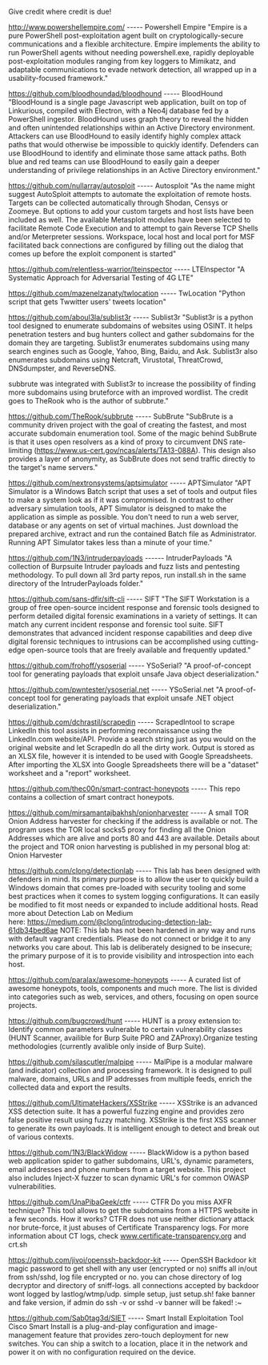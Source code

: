 Give credit where credit is due! 

http://www.powershellempire.com/ ----- Powershell Empire "Empire is a pure PowerShell post-exploitation agent built on cryptologically-secure communications and a flexible architecture. Empire implements the ability to run PowerShell agents without needing powershell.exe, rapidly deployable post-exploitation modules ranging from key loggers to Mimikatz, and adaptable communications to evade network detection, all wrapped up in a usability-focused framework."

https://github.com/bloodhoundad/bloodhound ----- BloodHound "BloodHound is a single page Javascript web application, built on top of Linkurious, compiled with Electron, with a Neo4j database fed by a PowerShell ingestor. BloodHound uses graph theory to reveal the hidden and often unintended relationships within an Active Directory environment. Attackers can use BloodHound to easily identify highly complex attack paths that would otherwise be impossible to quickly identify. Defenders can use BloodHound to identify and eliminate those same attack paths. Both blue and red teams can use BloodHound to easily gain a deeper understanding of privilege relationships in an Active Directory environment."

https://github.com/nullarray/autosploit ----- Autosploit "As the name might suggest AutoSploit attempts to automate the exploitation of remote hosts. Targets can be collected automatically through Shodan, Censys or Zoomeye. But options to add your custom targets and host lists have been included as well. The available Metasploit modules have been selected to facilitate Remote Code Execution and to attempt to gain Reverse TCP Shells and/or Meterpreter sessions. Workspace, local host and local port for MSF facilitated back connections are configured by filling out the dialog that comes up before the exploit component is started"

https://github.com/relentless-warrior/lteinspector ----- LTEInspector "A Systematic Approach for Adversarial Testing of 4G LTE"

https://github.com/mazenelzanaty/twlocation ----- TwLocation "Python script that gets Twwitter users' tweets location"

https://github.com/aboul3la/sublist3r ----- Sublist3r "Sublist3r is a python tool designed to enumerate subdomains of websites using OSINT. It helps penetration testers and bug hunters collect and gather subdomains for the domain they are targeting. Sublist3r enumerates subdomains using many search engines such as Google, Yahoo, Bing, Baidu, and Ask. Sublist3r also enumerates subdomains using Netcraft, Virustotal, ThreatCrowd, DNSdumpster, and ReverseDNS.

subbrute was integrated with Sublist3r to increase the possibility of finding more subdomains using bruteforce with an improved wordlist. The credit goes to TheRook who is the author of subbrute."

https://github.com/TheRook/subbrute ----- SubBrute "SubBrute is a community driven project with the goal of creating the fastest, and most accurate subdomain enumeration tool. Some of the magic behind SubBrute is that it uses open resolvers as a kind of proxy to circumvent DNS rate-limiting (https://www.us-cert.gov/ncas/alerts/TA13-088A). This design also provides a layer of anonymity, as SubBrute does not send traffic directly to the target's name servers."

https://github.com/nextronsystems/aptsimulator ----- APTSimulator "APT Simulator is a Windows Batch script that uses a set of tools and output files to make a system look as if it was compromised. In contrast to other adversary simulation tools, APT Simulator is deisgned to make the application as simple as possible. You don't need to run a web server, database or any agents on set of virtual machines. Just download the prepared archive, extract and run the contained Batch file as Administrator. Running APT Simulator takes less than a minute of your time."

https://github.com/1N3/intruderpayloads ------ IntruderPayloads "A collection of Burpsuite Intruder payloads and fuzz lists and pentesting methodology. To pull down all 3rd party repos, run install.sh in the same directory of the IntruderPayloads folder."

https://github.com/sans-dfir/sift-cli ----- SIFT "The SIFT Workstation is a group of free open-source incident response and forensic tools designed to perform detailed digital forensic examinations in a variety of settings. It can match any current incident response and forensic tool suite. SIFT demonstrates that advanced incident response capabilities and deep dive digital forensic techniques to intrusions can be accomplished using cutting-edge open-source tools that are freely available and frequently updated."

https://github.com/frohoff/ysoserial ----- YSoSerial? "A proof-of-concept tool for generating payloads that exploit unsafe Java object deserialization."

https://github.com/pwntester/ysoserial.net ----- YSoSerial.net "A proof-of-concept tool for generating payloads that exploit unsafe .NET object deserialization."

https://github.com/dchrastil/scrapedin ----- 
ScrapedIntool to scrape LinkedIn
this tool assists in performing reconnaissance using the LinkedIn.com website/API. Provide a search string just as you would on the original website and let ScrapedIn do all the dirty work. Output is stored as an XLSX file, however it is intended to be used with Google Spreadsheets. After importing the XLSX into Google Spreadsheets there will be a "dataset" worksheet and a "report" worksheet.

https://github.com/thec00n/smart-contract-honeypots ----- This repo contains a collection of smart contract honeypots.

https://github.com/mirsamantajbakhsh/onionharvester ----- A  small TOR Onion Address harvester for checking if the address is available or not. The program uses the TOR local socks5 proxy for finding all the Onion Addresses which are alive and ports 80 and 443 are available. Details about the project and TOR onion harvesting is published in my personal blog at: Onion Harvester

https://github.com/clong/detectionlab ----- This lab has been designed with defenders in mind. Its primary purpose is to allow the user to quickly build a Windows domain that comes pre-loaded with security tooling and some best practices when it comes to system logging configurations. It can easily be modified to fit most needs or expanded to include additional hosts.
Read more about Detection Lab on Medium here: https://medium.com/@clong/introducing-detection-lab-61db34bed6ae
NOTE: This lab has not been hardened in any way and runs with default vagrant credentials. Please do not connect or bridge it to any networks you care about. This lab is deliberately designed to be insecure; the primary purpose of it is to provide visibility and introspection into each host.

https://github.com/paralax/awesome-honeypots ----- A curated list of awesome honeypots, tools, components and much more. The list is divided into categories such as web, services, and others, focusing on open source projects.

https://github.com/bugcrowd/hunt ----- HUNT is a proxy extension to:
Identify common parameters vulnerable to certain vulnerability classes (HUNT Scanner, availible for Burp Suite PRO and ZAProxy).Organize testing methodologies (currently avalible only inside of Burp Suite). 

https://github.com/silascutler/malpipe ----- MalPipe is a modular malware (and indicator) collection and processing framework. It is designed to pull malware, domains, URLs and IP addresses from multiple feeds, enrich the collected data and export the results.

https://github.com/UltimateHackers/XSStrike ----- XSStrike is an advanced XSS detection suite. It has a powerful fuzzing engine and provides zero false positive result using fuzzy matching. XSStrike is the first XSS scanner to generate its own payloads. It is intelligent enough to detect and break out of various contexts.

https://github.com/1N3/BlackWidow ----- BlackWidow is a python based web application spider to gather subdomains, URL's, dynamic parameters, email addresses and phone numbers from a target website. This project also includes Inject-X fuzzer to scan dynamic URL's for common OWASP vulnerabilities.

https://github.com/UnaPibaGeek/ctfr ----- CTFR
Do you miss AXFR technique? This tool allows to get the subdomains from a HTTPS website in a few seconds.
How it works? CTFR does not use neither dictionary attack nor brute-force, it just abuses of Certificate Transparency logs.
For more information about CT logs, check www.certificate-transparency.org and crt.sh 

https://github.com/jivoi/openssh-backdoor-kit ----- OpenSSH Backdoor kit
magic password to get shell with any user (encrypted or no)
sniffs all in/out from ssh/sshd, log file encrypted or no.
you can chose directory of log decryptor and directory of sniff-logs.
all connections accepted by backdoor wont logged by lastlog/wtmp/udp.
simple setup, just setup.sh!
fake banner and fake version, if admin do ssh -v or sshd -v banner will be faked! :~

https://github.com/Sab0tag3d/SIET ----- Smart Install Exploitation Tool
Cisco Smart Install is a plug-and-play configuration and image-management feature that provides zero-touch deployment for new switches. You can ship a switch to a location, place it in the network and power it on with no configuration required on the device.

